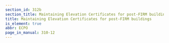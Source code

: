 ```yaml
---
section_id: 312b
section_title: Maintaining Elevation Certificates for post-FIRM buildings
title: Maintaining Elevation Certificates for post-FIRM buildings
is_element: true
abbr: ECPO
page_in_manual: 310-12
---
```

